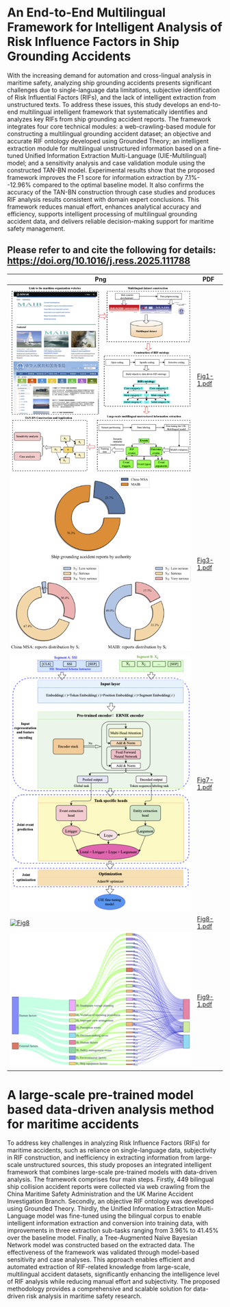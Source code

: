 # An End-to-End Multilingual Framework for Intelligent Analysis of Risk Influence Factors in Ship Grounding Accidents
With the increasing demand for automation and cross-lingual analysis in maritime safety, analyzing ship grounding accidents presents significant challenges due to single-language data limitations, subjective identification of Risk Influential Factors (RIFs), and the lack of intelligent extraction from unstructured texts. To address these issues, this study develops an end-to-end multilingual intelligent framework that systematically identifies and analyzes key RIFs from ship grounding accident reports. The framework integrates four core technical modules: a web-crawling-based module for constructing a multilingual grounding accident dataset; an objective and accurate RIF ontology developed using Grounded Theory; an intelligent extraction module for multilingual unstructured information based on a fine-tuned Unified Information Extraction Multi-Language (UIE-Multilingual) model; and a sensitivity analysis and case validation module using the constructed TAN-BN model. Experimental results show that the proposed framework improves the F1 score for information extraction by 7.1\%--12.96\% compared to the optimal baseline model. It also confirms the accuracy of the TAN-BN construction through case studies and produces RIF analysis results consistent with domain expert conclusions. This framework reduces manual effort, enhances analytical accuracy and efficiency, supports intelligent processing of multilingual grounding accident data, and delivers reliable decision-making support for maritime safety management.

## Please refer to and cite the following for details: https://doi.org/10.1016/j.ress.2025.111788



| Png | PDF |
|-----------|-----------|
| [![Fig1](./Fig1-1.png)](./Fig1-1.pdf) | [Fig1-1.pdf](./Fig1-1.pdf) |
| [![Fig3](./Fig3-1.png)](./Fig3-1.pdf) | [Fig3-1.pdf](./Fig3-1.pdf) |
| [![Fig7](./Fig7-1.png)](./Fig7-1.pdf) | [Fig7-1.pdf](./Fig7-1.pdf) |
| [![Fig8](./Fig8-1.png)](./Fig8-1.pdf) | [Fig8-1.pdf](./Fig8-1.pdf) |
| [![Fig9](./Fig9-1.png)](./Fig9-1.pdf) | [Fig9-1.pdf](./Fig9-1.pdf) |



# A large-scale pre-trained model based data-driven analysis method for maritime accidents
To address key challenges in analyzing Risk Influence Factors (RIFs) for maritime accidents, such as reliance on single-language data, subjectivity in RIF construction, and inefficiency in extracting information from large-scale unstructured sources, this study proposes an integrated intelligent framework that combines large-scale pre-trained models with data-driven analysis. The framework comprises four main steps. Firstly, 449 bilingual ship collision accident reports were collected via web crawling from the China Maritime Safety Administration and the UK Marine Accident Investigation Branch. Secondly, an objective RIF ontology was developed using Grounded Theory. Thirdly, the Unified Information Extraction Multi-Language model was fine-tuned using the bilingual corpus to enable intelligent information extraction and conversion into training data, with improvements in three extraction sub-tasks ranging from 3.96% to 41.45% over the baseline model. Finally, a Tree-Augmented Naïve Bayesian Network model was constructed based on the extracted data. The effectiveness of the framework was validated through model-based sensitivity and case analyses. This approach enables efficient and automated extraction of RIF-related knowledge from large-scale, multilingual accident datasets, significantly enhancing the intelligence level of RIF analysis while reducing manual effort and subjectivity. The proposed methodology provides a comprehensive and scalable solution for data-driven risk analysis in maritime safety research.



